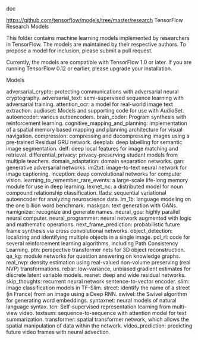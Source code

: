 doc 

https://github.com/tensorflow/models/tree/master/research
TensorFlow Research Models

This folder contains machine learning models implemented by researchers in TensorFlow. The models are maintained by their respective authors. To propose a model for inclusion, please submit a pull request.

Currently, the models are compatible with TensorFlow 1.0 or later. If you are running TensorFlow 0.12 or earlier, please upgrade your installation.

Models

adversarial_crypto: protecting communications with adversarial neural cryptography.
adversarial_text: semi-supervised sequence learning with adversarial training.
attention_ocr: a model for real-world image text extraction.
audioset: Models and supporting code for use with AudioSet.
autoencoder: various autoencoders.
brain_coder: Program synthesis with reinforcement learning.
cognitive_mapping_and_planning: implementation of a spatial memory based mapping and planning architecture for visual navigation.
compression: compressing and decompressing images using a pre-trained Residual GRU network.
deeplab: deep labelling for semantic image segmentation.
delf: deep local features for image matching and retrieval.
differential_privacy: privacy-preserving student models from multiple teachers.
domain_adaptation: domain separation networks.
gan: generative adversarial networks.
im2txt: image-to-text neural network for image captioning.
inception: deep convolutional networks for computer vision.
learning_to_remember_rare_events: a large-scale life-long memory module for use in deep learning.
lexnet_nc: a distributed model for noun compound relationship classification.
lfads: sequential variational autoencoder for analyzing neuroscience data.
lm_1b: language modeling on the one billion word benchmark.
maskgan: text generation with GANs.
namignizer: recognize and generate names.
neural_gpu: highly parallel neural computer.
neural_programmer: neural network augmented with logic and mathematic operations.
next_frame_prediction: probabilistic future frame synthesis via cross convolutional networks.
object_detection: localizing and identifying multiple objects in a single image.
pcl_rl: code for several reinforcement learning algorithms, including Path Consistency Learning.
ptn: perspective transformer nets for 3D object reconstruction.
qa_kg: module networks for question answering on knowledge graphs.
real_nvp: density estimation using real-valued non-volume preserving (real NVP) transformations.
rebar: low-variance, unbiased gradient estimates for discrete latent variable models.
resnet: deep and wide residual networks.
skip_thoughts: recurrent neural network sentence-to-vector encoder.
slim: image classification models in TF-Slim.
street: identify the name of a street (in France) from an image using a Deep RNN.
swivel: the Swivel algorithm for generating word embeddings.
syntaxnet: neural models of natural language syntax.
tcn: Self-supervised representation learning from multi-view video.
textsum: sequence-to-sequence with attention model for text summarization.
transformer: spatial transformer network, which allows the spatial manipulation of data within the network.
video_prediction: predicting future video frames with neural advection.
